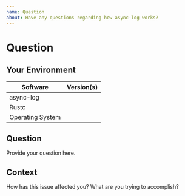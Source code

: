 ```yaml
---
name: Question
about: Have any questions regarding how async-log works?
---
```


# Question
## Your Environment
| Software         | Version(s) |
| ---------------- | ---------- |
| async-log      |
| Rustc            |
| Operating System |

## Question
Provide your question here.

## Context
How has this issue affected you? What are you trying to accomplish?
